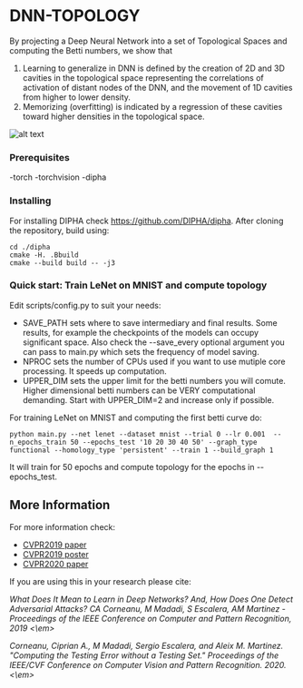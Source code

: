 # DNN-TOPOLOGY
By projecting a Deep Neural Network into a set of Topological Spaces and computing the Betti numbers, we show that 

1. Learning to generalize in DNN is defined by the creation of 2D and 3D cavities in the topological space representing the correlations of activation of distant nodes of the DNN, and the movement of 1D cavities from higher to lower density.
2. Memorizing (overfitting) is indicated by a regression of these cavities toward higher densities in the topological space.
  
![alt text](https://github.com/cipriancorneanu/dnn-topology/blob/master/art/overview.png)


### Prerequisites
-torch
-torchvision
-dipha


### Installing

For installing DIPHA check https://github.com/DIPHA/dipha. After cloning the repository, build using:

```
cd ./dipha
cmake -H. .Bbuild
cmake --build build -- -j3	
```

### Quick start: Train LeNet on MNIST and compute topology
Edit scripts/config.py to suit your needs:
- SAVE_PATH sets where to save intermediary and final results. Some results, for example the checkpoints of the models can occupy significant space. Also check the --save_every optional argument you can pass to main.py which sets the frequency of model saving.  
- NPROC sets the number of CPUs used if you want to use mutiple core processing. It speeds up computation. 
- UPPER_DIM sets the upper limit for the betti numbers you will comute. Higher dimensional betti numbers can be VERY computational demanding. Start with UPPER_DIM=2 and increase only if possible. 

For training LeNet on MNIST and computing the first betti curve do:
```
python main.py --net lenet --dataset mnist --trial 0 --lr 0.001  --n_epochs_train 50 --epochs_test '10 20 30 40 50' --graph_type functional --homology_type 'persistent' --train 1 --build_graph 1
```
It will train for 50 epochs and compute topology for the epochs in --epochs_test.

[//]: # (### Support models  Currently LeNet and VGG16 are supported. )

## More Information
For more information check:
* [CVPR2019 paper](http://openaccess.thecvf.com/content_CVPR_2019/papers/Corneanu_What_Does_It_Mean_to_Learn_in_Deep_Networks_And_CVPR_2019_paper.pdf)
* [CVPR2019 poster](https://cipriancorneanu.github.io/files/corneanu2019what_poster.pdf)
* [CVPR2020 paper](http://openaccess.thecvf.com/content_CVPR_2020/papers/Corneanu_Computing_the_Testing_Error_Without_a_Testing_Set_CVPR_2020_paper.pdf)

If you are using this in your research please cite: 

<em> What Does It Mean to Learn in Deep Networks? And, How Does One Detect Adversarial Attacks?
CA Corneanu, M Madadi, S Escalera, AM Martinez - Proceedings of the IEEE Conference on Computer and Pattern Recognition, 2019 <\em>

<em> Corneanu, Ciprian A., M Madadi, Sergio Escalera, and Aleix M. Martinez. "Computing the Testing Error without a Testing Set." Proceedings of the IEEE/CVF Conference on Computer Vision and Pattern Recognition. 2020. <\em>
